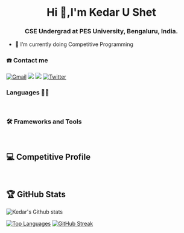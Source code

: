 <h1 align="center">Hi 👋,I'm Kedar U Shet</h1>

<h3 align="center">CSE Undergrad at PES University, Bengaluru, India.</h3>

- 🌱 I’m currently doing Competitive Programming

### ☎️ Contact me 

<a href = "mailto:kedarkedu01@gmail.com?subject=From your Github Profile" ><img alt="Gmail" src="https://img.shields.io/badge/Gmail-D14836?style=for-the-badge&logo=gmail&logoColor=white" /></a>
<a href = "https://www.linkedin.com/in/kedar-u-3456b810a/" ><img src="https://img.shields.io/badge/linkedin%20-%230077B5.svg?&style=for-the-badge&logo=linkedin&logoColor=white"/></a>
<a href = "https://www.instagram.com/kedar_shet/" ><img src="https://img.shields.io/badge/instagram%20-%23E4405F.svg?&style=for-the-badge&logo=Instagram&logoColor=white"/></a>
<a href = "https://twitter.com/kedar_shet" ><img alt="Twitter" src="https://img.shields.io/badge/twitter-%231DA1F2.svg?&style=for-the-badge&logo=Twitter&logoColor=white"/> </a>
<!-- <a href="https://www.reddit.com/user/aditeyabaral"><img alt="Reddit" src="https://img.shields.io/badge/Reddit-FF4500?style=for-the-badge&logo=reddit&logoColor=white" /></a> -->
<!-- <a href="https://t.me/aditeyabaral"><img alt="Telegram" src="https://img.shields.io/badge/Telegram-2CA5E0?style=for-the-badge&logo=telegram&logoColor=white" /></a> -->

### Languages 👨‍💻

<a href=""><img alt="" src="https://img.shields.io/badge/Python-3776AB?style=for-the-badge&logo=python&logoColor=white" /></a>
<a href=""><img alt="" src="https://img.shields.io/badge/C-00599C?style=for-the-badge&logo=c&logoColor=white" /></a>
<a href=""><img alt="" src="https://img.shields.io/badge/Java-ED8B00?style=for-the-badge&logo=java&logoColor=white" /></a>
<a href=""><img alt="" src="https://img.shields.io/badge/HTML-239120?style=for-the-badge&logo=html5&logoColor=white" /></a>
<a href=""><img alt="" src="https://img.shields.io/badge/PSQL-006EE6?style=for-the-badge&logo=postgresql&logoColor=white" /></a>
<a href=""><img alt="" src="https://img.shields.io/badge/C%23-239120?style=for-the-badge&logo=c-sharp&logoColor=white" /></a>

### 🛠 Frameworks and Tools

<a href=""><img alt="" src="https://img.shields.io/badge/Flask-000000?style=for-the-badge&logo=flask&logoColor=white" /></a>
<a href=""><img alt="" src="https://img.shields.io/badge/Jupyter-F37626.svg?&style=for-the-badge&logo=Jupyter&logoColor=white" /></a>
<a href=""><img alt="" src="https://img.shields.io/badge/Python-3776AB?style=for-the-badge&logo=python&logoColor=white" /></a>
<a href=""><img alt="" src="https://img.shields.io/badge/Bootstrap-563D7C?style=for-the-badge&logo=bootstrap&logoColor=white" /></a>
<a href=""><img alt="" src="https://img.shields.io/badge/Visual_Studio_Code-0078D4?style=for-the-badge&logo=visual%20studio%20code&logoColor=white" /></a>
<a href=""><img alt="" src="https://img.shields.io/badge/Colab-F9AB00?style=for-the-badge&logo=googlecolab&color=525252" /></a>
<a href=""><img alt="" src="https://img.shields.io/badge/Adobe-After%20Effects-CF96FD?style=for-the-badge&logo=Adobe-After-Effects&labelColor=393665&logoWidth=15" /></a>
<a href=""><img alt="" src="https://img.shields.io/badge/Adobe-Premiere%20Pro-9999FF?style=for-the-badge&logo=Adobe-Premiere%20Pro&labelColor=2f2f5b&logoWidth=15e" /></a>
<a href=""><img alt="" src="https://img.shields.io/badge/TensorFlow-FF6F00?style=for-the-badge&logo=tensorflow&logoColor=white" /></a>

## 💻 Competitive Profile
<a href="https://www.hackerrank.com/KedarUShet"><img alt="" src="https://img.shields.io/badge/-Hackerrank-2EC866?style=for-the-badge&logo=HackerRank&logoColor=white" /></a>
<a href="https://leetcode.com/kedarshet/"><img alt="" src="https://img.shields.io/badge/-LeetCode-FFA116?style=for-the-badge&logo=LeetCode&logoColor=black" /></a>
<a href="https://www.sololearn.com/profile/17905307"><img alt="" src="https://img.shields.io/badge/-Sololearn-3a464b?style=for-the-badge&logo=Sololearn&logoColor=white" /></a>
<!-- <a href=""><img alt="" src="https://img.shields.io/badge/-LeetCode-FFA116?style=for-the-badge&logo=LeetCode&logoColor=black" /></a> -->
  


## 🏆 GitHub Stats
![Kedar's Github stats](https://github-readme-stats.vercel.app/api?username=kedarshet&count_private=true&theme=tokyonight)

[![Top Languages](https://github-readme-stats.vercel.app/api/top-langs/?username=kedarshet&layout=compact&show_icons=true&theme=tokyonight)](https://github.com/DenverCoder1/github-readme-streak-stats)
[![GitHub Streak](https://github-readme-streak-stats.herokuapp.com/?user=kedarshet&theme=tokyonight)](https://github.com/DenverCoder1/github-readme-streak-stats)
